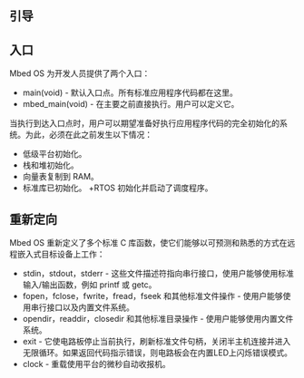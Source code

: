 ## 引导

## 入口

Mbed OS 为开发人员提供了两个入口：

+ main(void) - 默认入口点。所有标准应用程序代码都在这里。
+ mbed_main(void) - 在主要之前直接执行。用户可以定义它。

当执行到达入口点时，用户可以期望准备好执行应用程序代码的完全初始化的系统。为此，必须在此之前发生以下情况：

+ 低级平台初始化。
+ 栈和堆初始化。
+ 向量表复制到 RAM。
+ 标准库已初始化。
+RTOS 初始化并启动了调度程序。
## 重新定向

Mbed OS 重新定义了多个标准 C 库函数，使它们能够以可预测和熟悉的方式在远程嵌入式目标设备上工作：

+ stdin，stdout，stderr - 这些文件描述符指向串行接口，使用户能够使用标准输入/输出函数，例如 printf 或 getc。
+ fopen，fclose，fwrite，fread，fseek 和其他标准文件操作 - 使用户能够使用串行接口以及内置文件系统。
+ opendir，readdir，closedir 和其他标准目录操作 - 使用户能够使用内置文件系统。
+ exit - 它使电路板停止当前执行，刷新标准文件句柄，关闭半主机连接并进入无限循环。如果返回代码指示错误，则电路板会在内置LED上闪烁错误模式。
+ clock - 重载使用平台的微秒自动收报机。
